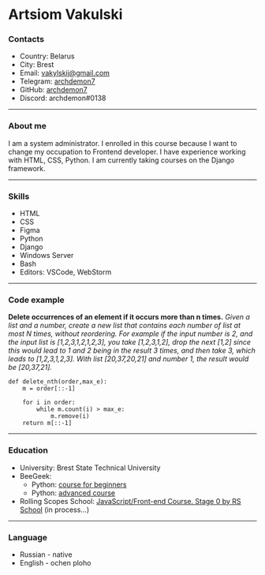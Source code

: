 # Artsiom Vakulski

### Contacts
* Country: Belarus
* City: Brest
* Email: vakylskij@gmail.com
* Telegram: [archdemon7](https://t.me/archdemon7)
* GitHub: [archdemon7](https://github.com/archdemon7)
* Discord: archdemon#0138
___
### About me
I am a system administrator. I enrolled in this course because I want to change 
my occupation to Frontend developer. I have experience working with HTML, CSS, Python.
I am currently taking courses on the Django framework.
___
### Skills
* HTML
* CSS
* Figma
* Python
* Django
* Windows Server
* Bash
* Editors: VSCode, WebStorm
___
### Code example
**Delete occurrences of an element if it occurs more than n times.**
*Given a list and a number, create a new list that contains each number of list at most N times, without reordering.
For example if the input number is 2, and the input list is [1,2,3,1,2,1,2,3], you take [1,2,3,1,2], drop the next [1,2] since this would lead to 1 and 2 being in the result 3 times, and then take 3, which leads to [1,2,3,1,2,3].
With list [20,37,20,21] and number 1, the result would be [20,37,21].*
```
def delete_nth(order,max_e):
    m = order[::-1]

    for i in order:
        while m.count(i) > max_e:
            m.remove(i)
    return m[::-1]
```
___
### Education
* University: Brest State Technical University
* BeeGeek:
    * Python: [course for beginners](https://stepik.org/cert/1486699)
    * Python: [advanced course](https://stepik.org/cert/1519345)
* Rolling Scopes School: [JavaScript/Front-end Course. Stage 0 by RS School](https://wearecommunity.io/events/js-stage0-rs-2022q2) (in process…)
___
### Language
* Russian - native
* English - ochen ploho